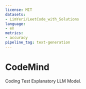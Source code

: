 ```yaml
---
license: MIT
datasets:
- LimYeri/LeetCode_with_Solutions
language:
- en
metrics:
- accuracy
pipeline_tag: text-generation
---
```


# CodeMind
Coding Test Explanatory LLM Model.
